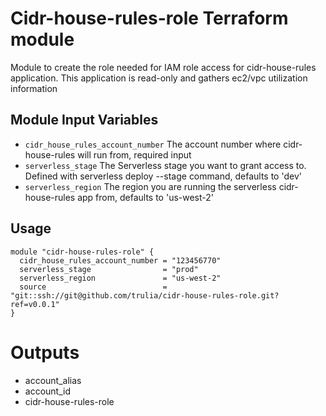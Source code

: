 Cidr-house-rules-role Terraform module
===========

Module to create the role needed for IAM role access for cidr-house-rules application. This application is read-only and gathers ec2/vpc utilization information

Module Input Variables
----------------------

- `cidr_house_rules_account_number` The account number where cidr-house-rules will run from, required input
- `serverless_stage` The Serverless stage you want to grant access to. Defined with serverless deploy --stage <here> command, defaults to 'dev'
- `serverless_region` The region you are running the serverless cidr-house-rules app from, defaults to 'us-west-2'

Usage
-----

```
module "cidr-house-rules-role" {
  cidr_house_rules_account_number = "123456770"
  serverless_stage                = "prod"
  serverless_region               = "us-west-2"
  source                          = "git::ssh://git@github.com/trulia/cidr-house-rules-role.git?ref=v0.0.1"
}
```

Outputs
=======

- account_alias
- account_id
- cidr-house-rules-role
